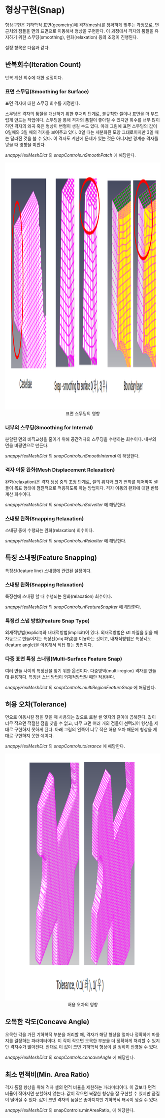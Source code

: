 # 형상구현(Snap)

형상구현은 기하학적 표면(geometry)에 격자(mesh)를 정확하게 맞추는 과정으로, 면 근처의 점들을 면의 표면으로 이동해서 형상을 구현한다. 이 과정에서 격자의 품질을 유지하기 위한 스무딩(smoothing), 완화(relaxation) 등의 조정이 진행된다.

설정 항목은 다음과 같다.

## 반복회수(Iteration Count)

반복 계산 회수에 대한 설정이다.

### 표면 스무딩(Smoothing for Surface)

표면 격자에 대한 스무딩 회수를 지정한다.

스무딩은 격자의 품질을 개선하기 위한 후처리 단계로, 불규칙한 셀이나 표면을 더 부드럽게 만드는 작업이다. 스무딩을 통해 격자의 품질이 좋아질 수 있지만 회수를 너무 많이 하면 격자의 왜곡 혹은 형상이 변형이 생길 수도 있다. 아래 그림에 표면 스무딩의 값이 0일때와 3일 때의 격자를 보여주고 있다. 0일 때는 세분화된 모양 그대로이지만 3일 때는 달라진 것을 볼 수 있다. 이 격자도 계산에 문제가 있는 것은 아니지만 경계층 격자를 넣을 때 영향을 미친다. 

_snappyHexMeshDict_ 의 _snapControls.nSmoothPatch_ 에 해당한다.

<center><img src="https://github.com/nextfoam/baram-pages/raw/main/screenshots/pic/mesh_snap_smoothing.png" width="800" height="800"><br>표면 스무딩의 영향</center>

### 내부의 스무딩(Smoothing for Internal)

분할된 면의 비직교성을 줄이기 위해 공간격자의 스무딩을 수행하는 회수이다. 내부의 면을 비평면으로 만든다.

_snappyHexMeshDict_ 의 _snapControls.nSmoothInternal_ 에 해당한다.
 
### 격자 이동 완화(Mesh Displacement Relaxation)

완화(relaxation)은 격자 생성 중의 조정 단계로, 셀의 위치와 크기 변화를 제어하여 셀들이 목표 형태에 점진적으로 적응하도록 하는 방법이다. 격자 이동의 완화에 대한 반복계산 회수이다. 

_snappyHexMeshDict_ 의 _snapControls.nSolveIter_ 에 해당한다.
 
### 스내핑 완화(Snapping Relaxation)

스내핑 중에 수행되는 완화(relaxation) 회수이다.

_snappyHexMeshDict_ 의 _snapControls.nRelaxIter_ 에 해당한다.
 
## 특징 스내핑(Feature Snapping)

특징선(feature line) 스내핑에 관련된 설정이다.

### 스내핑 완화(Snapping Relaxation)

특징선에 스내핑 할 때 수행되는 완화(relaxation) 회수이다. 

_snappyHexMeshDict_ 의 _snapControls.nFeatureSnapIter_ 에 해당한다.

### 특징선 스냅 방법(Feature Snap Type)

외재적방법(explicit)와 내재적방법(implicit)이 있다. 외재적방법은 stl 파일을 읽을 때 자동으로 만들어지는 특징선(obj 파일)를 이용하는 것이고, 내재적방법은 특징각도(feature angle)을 이용해서 직접 찾는 방법이다. 
 
### 다중 표면 특징 스내핑(Multi-Surface Feature Snap)

여러 면들 사이의 특징선을 찾기 위한 옵션이다. 다중영역(multi-region) 격자를 만들 대 유용하다. 특징선 스냅 방법이 외재적방법일 때만 적용된다. 

_snappyHexMeshDict_ 의 _snapControls.multiRegionFeatureSnap_ 에 해당한다.

## 허용 오차(Tolerance)

면으로 이동시킬 점을 찾을 때 사용되는 값으로 로컬 셀 엣지의 길이에 곱해진다. 값이 너무 작으면 적절한 점을 찾을 수 없고, 너무 크면 여러 개의 점들이 선택되어 형상을 제대로 구현하지 못하게 된다. 아래 그림의 왼쪽이 너무 작은 허용 오차 때문에 형상을 제대로 구현하지 못한 예이다.

_snappyHexMeshDict_ 의 _snapControls.tolerance_ 에 해당한다.

<center><img src="https://github.com/nextfoam/baram-pages/raw/main/screenshots/pic/mehs_snap_tolerance.png" width="800" height="800"><br>허용 오차의 영향</center>

## 오목한 각도(Concave Angle)

오목한 각을 가진 기하학적 부분을 처리할 때, 격자가 해당 형상을 얼마나 정확하게 따를지를 결정하는 파라미터이다. 이 각이 작으면 오목한 부분을 더 정확하게 처리할 수 있지만 격자수가 많아진다. 반대로 이 값이 크면 기하학적 형상이 덜 정확히 반영될 수 있다. 

_snappyHexMeshDict_ 의 _snapControls.concaveAngle_ 에 해당한다.

## 최소 면적비(Min. Area Ratio)

격자 품질 향상을 위해 격자 셀의 면적 비율을 제한하는 파라미터이다. 이 값보다 면적 비율이 작아지면 분할하지 않는다. 값이 작으면 복잡한 형상을 잘 구현할 수 있지만 품질이 떨어질 수 있다. 값이 크면 격자의 품질은 좋아지지만 기하학적 왜곡이 생길 수 있다.

_snappyHexMeshDict_ 의 snapControls.minAreaRatio_ 에 해당한다.




